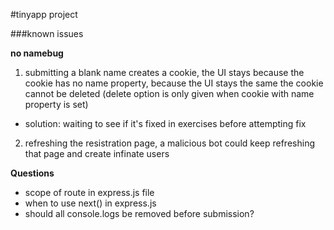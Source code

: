 #tinyapp project


###known issues

**no namebug**
1. submitting a blank name creates a cookie, the UI stays because the cookie has no name property, because the UI stays the same the cookie cannot be deleted (delete option is only given when cookie with name property is set) 
- solution: waiting to see if it's fixed in exercises before attempting fix

2. refreshing the resistration page, a malicious bot could keep refreshing that page and create infinate users




**Questions**
- scope of route in express.js file
- when to use next() in express.js
- should all console.logs be removed before submission?